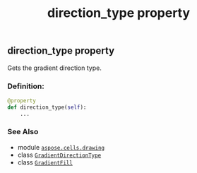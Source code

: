 ﻿---
title: direction_type property
second_title: Aspose.Cells for Python via .NET API References
description: 
type: docs
weight: 80
url: /aspose.cells.drawing/gradientfill/direction_type/
is_root: false
---

## direction_type property


Gets the gradient direction type.
### Definition:
```python
@property
def direction_type(self):
    ...
```

### See Also
* module [`aspose.cells.drawing`](../../)
* class [`GradientDirectionType`](/cells/python-net/aspose.cells.drawing/gradientdirectiontype)
* class [`GradientFill`](/cells/python-net/aspose.cells.drawing/gradientfill)
